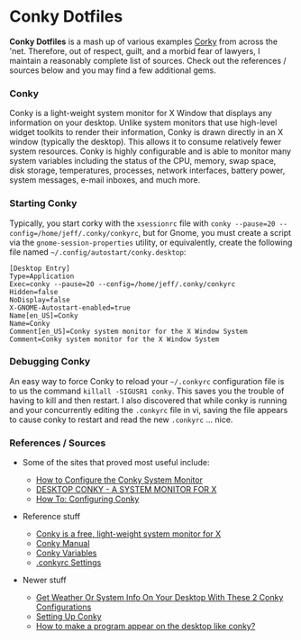 <!--
Maintainer:   jeffskinnerbox@yahoo.com / www.jeffskinnerbox.me
Version:      1.0.4
-->

# Conky Dotfiles
**Conky Dotfiles** is a mash up of various examples [Corky][01] from across the 'net.
Therefore, out of respect, guilt, and a morbid fear of lawyers,
I maintain a reasonably complete list of sources.
Check out the references / sources below and you may find a few additional gems.

### Conky
Conky is a light-weight system monitor for X Window that displays any information on your desktop.
Unlike system monitors that use high-level widget toolkits to render their information,
Conky is drawn directly in an X window (typically the desktop).
This allows it to consume relatively fewer system resources.
Conky is highly configurable and is able to monitor many system variables
including the status of the CPU, memory, swap space, disk storage, temperatures,
processes, network interfaces, battery power, system messages, e-mail inboxes, and much more.

### Starting Conky
Typically, you start corky with the `xsessionrc` file with
`conky --pause=20 --config=/home/jeff/.conky/conkyrc`,
but for Gnome, you must create a script via the `gnome-session-properties` utility,
or equivalently, create the following file named `~/.config/autostart/conky.desktop`:

```
[Desktop Entry]
Type=Application
Exec=conky --pause=20 --config=/home/jeff/.conky/conkyrc
Hidden=false
NoDisplay=false
X-GNOME-Autostart-enabled=true
Name[en_US]=Conky
Name=Conky
Comment[en_US]=Conky system monitor for the X Window System
Comment=Conky system monitor for the X Window System
```

### Debugging Conky
An easy way to force Conky to reload your `~/.conkyrc`
configuration file is to us the command `killall -SIGUSR1 conky`.
This saves you the trouble of having to kill and then restart.
I also discovered that  while conky is running and your concurrently editing the `.conkyrc` file in vi,
saving the file appears to cause conky to restart and read the new `.conkyrc` … nice.

### References / Sources
* Some of the sites that proved most useful include:
    * [How to Configure the Conky System Monitor](http://mylinuxramblings.wordpress.com/2010/03/23/how-to-configure-the-conky-system-monitor/)
    * [DESKTOP CONKY - A SYSTEM MONITOR FOR X](http://crunchbanglinux.org/wiki/conky)
    * [How To: Configuring Conky](http://lusule.wordpress.com/2008/08/07/how-to-4/)

* Reference stuff
    * [Conky is a free, light-weight system monitor for X](http://conky.sourceforge.net/index.html)
    * [Conky Manual](http://conky.sourceforge.net/docs.html)
    * [Conky Variables](http://conky.sourceforge.net/variables.html)
    * [.conkyrc Settings](http://conky.sourceforge.net/config_settings.html)

* Newer stuff
    * [Get Weather Or System Info On Your Desktop With These 2 Conky Configurations](http://www.webupd8.org/2013/05/get-weather-or-system-info-on-your.html#more)
    * [Setting Up Conky](https://help.ubuntu.com/community/SettingUpConky)
    * [How to make a program appear on the desktop like conky?](http://lifehacker.com/294005/embed-a-terminal-in-the-desktop-with-compiz-fusion)



[01]:http://conky.sourceforge.net/
